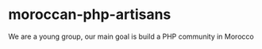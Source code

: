 moroccan-php-artisans
=====================

We are a young group, our main goal is build a PHP community in Morocco 
